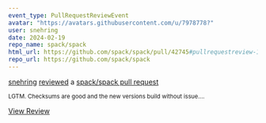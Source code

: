 ```yaml
---
event_type: PullRequestReviewEvent
avatar: "https://avatars.githubusercontent.com/u/7978778?"
user: snehring
date: 2024-02-19
repo_name: spack/spack
html_url: https://github.com/spack/spack/pull/42745#pullrequestreview-1888862107
repo_url: https://github.com/spack/spack
---
```


<a href='https://github.com/snehring' target='_blank'>snehring</a> <a href='https://github.com/spack/spack/pull/42745#pullrequestreview-1888862107' target='_blank'>reviewed</a> a <a href='https://github.com/spack/spack/pull/42745' target='_blank'>spack/spack pull request</a>

<small>LGTM. Checksums are good and the new versions build without issue....</small>

<a href='https://github.com/spack/spack/pull/42745#pullrequestreview-1888862107' target='_blank'>View Review</a>